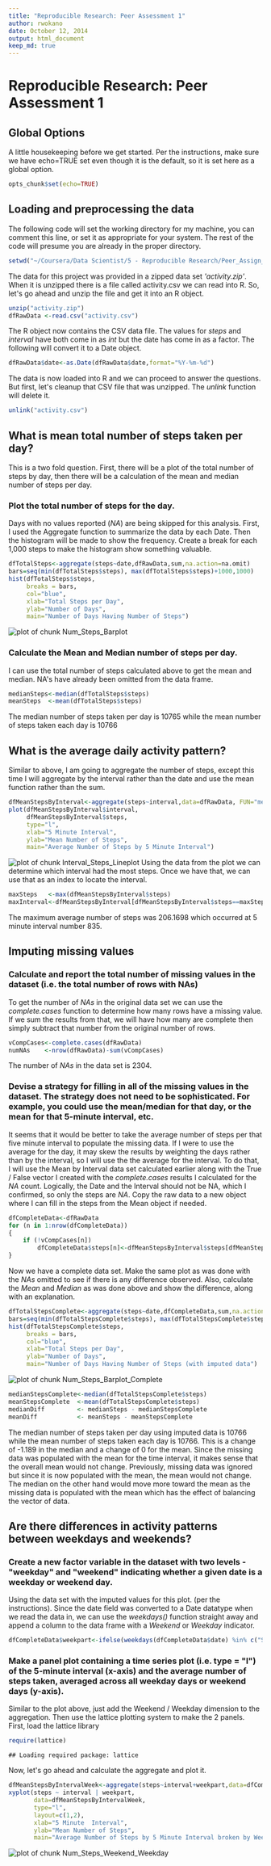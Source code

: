 ```yaml
---
title: "Reproducible Research: Peer Assessment 1"
author: rwokano
date: October 12, 2014
output: html_document
keep_md: true
---
```


Reproducible Research: Peer Assessment 1
========================================
## Global Options
A little housekeeping before we get started. Per the instructions, make sure we have echo=TRUE set even though it is the default, so it is set here as a global option.

```r
opts_chunk$set(echo=TRUE)
```

## Loading and preprocessing the data
The following code will set the working directory for my machine, you can comment this line, or set it as appropriate for your system. The rest of the code will presume you are already in the proper directory. 

```r
setwd("~/Coursera/Data Scientist/5 - Reproducible Research/Peer_Assign_1")
```
The data for this project was provided in a zipped data set *'activity.zip'*. When it is unzipped there is a file called activity.csv we can read into R. So, let's go ahead and unzip the file and get it into an R object.

```r
unzip("activity.zip")
dfRawData <-read.csv("activity.csv")
```
The R object now contains the CSV data file.  The values for *steps* and *interval* have both come in as *int* but the date has come in as a factor.  The following will convert it to a Date object.

```r
dfRawData$date<-as.Date(dfRawData$date,format="%Y-%m-%d")
```

The data is now loaded into R and we can proceed to answer the questions.  But first, let's cleanup that CSV file that was unzipped.  The *unlink* function will delete it.

```r
unlink("activity.csv")
```

## What is mean total number of steps taken per day?
This is a two fold question. First, there will be a plot of the total number of steps by day, then there will be a calculation of the mean and median number of steps per day.
### Plot the total number of steps for the day.
Days with no values reported (*NA*) are being skipped for this analysis. First, I used the Aggregate function to summarize the data by each Date. Then the histogram will be made to show the frequency. Create a break for each 1,000 steps to make the histogram show something valuable.

```r
dfTotalSteps<-aggregate(steps~date,dfRawData,sum,na.action=na.omit)
bars=seq(min(dfTotalSteps$steps), max(dfTotalSteps$steps)+1000,1000)
hist(dfTotalSteps$steps, 
     breaks = bars,
     col="blue",
     xlab="Total Steps per Day", 
     ylab="Number of Days", 
     main="Number of Days Having Number of Steps")
```

![plot of chunk Num_Steps_Barplot](figure/Num_Steps_Barplot.png) 
### Calculate the Mean and Median number of steps per day.
I can use the total number of steps calculated above to get the mean and median.  NA's have already been omitted from the data frame.

```r
medianSteps<-median(dfTotalSteps$steps)
meanSteps  <-mean(dfTotalSteps$steps)
```
The median number of steps taken per day is 10765 while the mean number of steps taken each day is 10766

## What is the average daily activity pattern?
Similar to above, I am going to aggregate the number of steps, except this time I will aggregate by the interval rather than the date and use the mean function rather than the sum.

```r
dfMeanStepsByInterval<-aggregate(steps~interval,data=dfRawData, FUN="mean",na.action=na.omit)
plot(dfMeanStepsByInterval$interval,
     dfMeanStepsByInterval$steps,
     type="l",
     xlab="5 Minute Interval",
     ylab="Mean Number of Steps",
     main="Average Number of Steps by 5 Minute Interval")
```

![plot of chunk Interval_Steps_Lineplot](figure/Interval_Steps_Lineplot.png) 
Using the data from the plot we can determine which interval had the most steps. Once we have that, we can use that as an index to locate the interval.

```r
maxSteps   <-max(dfMeanStepsByInterval$steps)
maxInterval<-dfMeanStepsByInterval[dfMeanStepsByInterval$steps==maxSteps,1]
```
The maximum average number of steps was 206.1698 which occurred at 5 minute interval number 835.


## Imputing missing values
### Calculate and report the total number of missing values in the dataset (i.e. the total number of rows with NAs) 
To get the number of *NAs* in the original data set we can use the *complete.cases* function to determine how many rows have a missing value.  If we sum the results from that, we will have how many are complete then simply subtract that number from the original number of rows.

```r
vCompCases<-complete.cases(dfRawData)
numNAs    <-nrow(dfRawData)-sum(vCompCases)
```
The number of *NAs* in the data set is 2304.

### Devise a strategy for filling in all of the missing values in the dataset. The strategy does not need to be sophisticated. For example, you could use the mean/median for that day, or the mean for that 5-minute interval, etc.
It seems that it would be better to take the average number of steps per that five minute interval to populate the missing data. If I were to use the average for the day, it may skew the results by weighting the days rather than by the interval, so I will use the the average for the interval.  To do that, I will use the Mean by Interval data set calculated earlier along with the True / False vector I created with the *complete.cases* results I calculated for the *NA* count.  Logically, the Date and the Interval should not be NA, which I confirmed, so only the steps are *NA*. Copy the raw data to a new object where I can fill in the steps from the Mean object if needed.

```r
dfCompleteData<-dfRawData
for (n in 1:nrow(dfCompleteData))
{
    if (!vCompCases[n])
        dfCompleteData$steps[n]<-dfMeanStepsByInterval$steps[dfMeanStepsByInterval$interval==dfCompleteData[n,"interval"]]
}
```
Now we have a complete data set.  Make the same plot as was done with the *NAs* omitted to see if there is any difference observed.  Also, calculate the *Mean* and *Median* as was done above and show the difference, along with an explanation.

```r
dfTotalStepsComplete<-aggregate(steps~date,dfCompleteData,sum,na.action=na.omit)
bars=seq(min(dfTotalStepsComplete$steps), max(dfTotalStepsComplete$steps)+1000,1000)
hist(dfTotalStepsComplete$steps, 
     breaks = bars,
     col="blue",
     xlab="Total Steps per Day", 
     ylab="Number of Days", 
     main="Number of Days Having Number of Steps (with imputed data")
```

![plot of chunk Num_Steps_Barplot_Complete](figure/Num_Steps_Barplot_Complete.png) 

```r
medianStepsComplete<-median(dfTotalStepsComplete$steps)
meanStepsComplete  <-mean(dfTotalStepsComplete$steps)
medianDiff         <- medianSteps - medianStepsComplete
meanDiff           <- meanSteps - meanStepsComplete
```
The median number of steps taken per day using imputed data is 10766 while the mean number of steps taken each day is 10766.
This is a change of -1.189 in the median and a change of 0 for the mean.
Since the missing data was populated with the mean for the time interval, it makes sense that the overall mean would not change. Previously, missing data was ignored but since it is now populated with the mean, the mean would not change.  
The median on the other hand would move more toward the mean as the missing data is populated with the mean which has the effect of balancing the vector of data.


## Are there differences in activity patterns between weekdays and weekends?
### Create a new factor variable in the dataset with two levels - "weekday" and "weekend" indicating whether a given date is a weekday or weekend day.
Using the data set with the imputed values for this plot. (per the instructions). Since the date field was converted to a Date datatype when we read the data in, we can use the *weekdays()* function straight away and append a column to the data frame with a *Weekend* or *Weekday* indicator.

```r
dfCompleteData$weekpart<-ifelse(weekdays(dfCompleteData$date) %in% c("Saturday","Sunday"),"Weekend","Weekday")
```
### Make a panel plot containing a time series plot (i.e. type = "l") of the 5-minute interval (x-axis) and the average number of steps taken, averaged across all weekday days or weekend days (y-axis). 
Similar to the plot above, just add the Weekend / Weekday dimension to the aggregation. Then use the lattice plotting system to make the 2 panels.
First, load the lattice library

```r
require(lattice)
```

```
## Loading required package: lattice
```
Now, let's go ahead and calculate the aggregate and plot it.

```r
dfMeanStepsByIntervalWeek<-aggregate(steps~interval+weekpart,data=dfCompleteData, FUN="mean",na.action=na.omit)
xyplot(steps ~ interval | weekpart,
       data=dfMeanStepsByIntervalWeek,
       type="l", 
       layout=c(1,2),
       xlab="5 Minute  Interval",
       ylab="Mean Number of Steps",
       main="Average Number of Steps by 5 Minute Interval broken by Weekday / Weekend")
```

![plot of chunk Num_Steps_Weekend_Weekday](figure/Num_Steps_Weekend_Weekday.png) 


